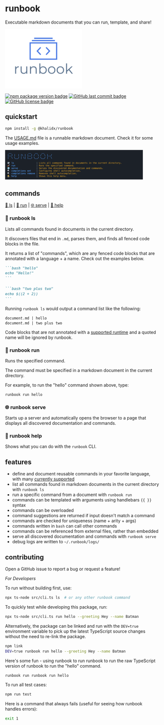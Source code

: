 # runbook

Executable markdown documents that you can run, template, and share!

<img src="https://raw.githubusercontent.com/khalidx/runbook/main/img/logo.png" alt="Runbook - Executable markdown documents that you can run, template, and share!" width="250px">

[![npm package version badge](https://img.shields.io/npm/v/@khalidx/runbook.svg?style=flat-square)](https://www.npmjs.com/package/@khalidx/runbook)
[![GitHub last commit badge](https://img.shields.io/github/last-commit/khalidx/runbook.svg?style=flat-square)](https://github.com/khalidx/runbook/commits/main)
[![GitHub license badge](https://img.shields.io/github/license/khalidx/runbook.svg?style=flat-square)](https://github.com/khalidx/runbook/blob/main/LICENSE)

## quickstart

```bash "install"
npm install -g @khalidx/runbook
```

The [USAGE.md](./USAGE.md) file is a runnable markdown document. Check it for some usage examples.

<img src="https://raw.githubusercontent.com/khalidx/runbook/main/img/screenshot.png" alt="Runbook - Command Line Interface Screenshot" width="450px">

## commands

[📂 ls](#runbook-ls) | [🚀 run](#runbook-run) | [🌐 serve](#runbook-serve) | [💁 help](#runbook-help)

### 📂 runbook ls

Lists all commands found in documents in the current directory.

It discovers files that end in `.md`, parses them, and finds
all fenced code blocks in the file.

It returns a list of "commands", which are any fenced code blocks
that are annotated with a language + a name. Check out the
examples below.

````markdown
```bash "hello"
echo "Hello!"
```

```bash "two plus two"
echo $((2 + 2))
```
````

Running `runbook ls` would output a command list like the following:

```text
document.md | hello
document.md | two plus two
```

Code blocks that are not annotated with a [supported runtime](USAGE.md#supported-runtimes) and a quoted name
will be ignored by runbook.

### 🚀 runbook run

Runs the specified command.

The command must be specified in a markdown document in the current directory.

For example, to run the "hello" command shown above, type:

```bash
runbook run hello
```

### 🌐 runbook serve

Starts up a server and automatically opens the browser to a page that displays all discovered documentation and commands.

### 💁 runbook help

Shows what you can do with the `runbook` CLI.

## features

- define and document reusable commands in your favorite language, with many [currently supported](USAGE.md#supported-runtimes)
- list all commands found in markdown documents in the current directory with `runbook ls`
- run a specific command from a document with `runbook run`
- commands can be templated with arguments using handlebars `{{ }}` syntax
- commands can be overloaded
- command suggestions are returned if input doesn't match a command
- commands are checked for uniqueness (name + arity + args)
- commands written in `bash` can call other commands
- commands can be referenced from external files, rather than embedded
- serve all discovered documentation and commands with `runbook serve`
- debug logs are written to `~/.runbook/logs/`

## contributing

Open a GitHub issue to report a bug or request a feature!

*For Developers*

To run without building first, use:

```bash "runbook ls"
npx ts-node src/cli.ts ls  # or any other runbook command
```

To quickly test while developing this package, run:

```bash "runbook run hello"
npx ts-node src/cli.ts run hello --greeting Hey --name Batman
```

Alternatively, the package can be linked and run with the `DEV=true` environment variable to pick up the latest TypeScript source changes without the need to re-link the package.

```bash "link"
npm link
DEV=true runbook run hello --greeting Hey --name Batman
```

Here's some fun - using runbook to run runbook to run the raw TypeScript version of runbook to run the "hello" command.

```bash "runbook inception"
runbook run runbook run hello
```

To run all test cases:

```bash "test"
npm run test
```

Here is a command that always fails (useful for seeing how runbook handles errors):

```bash "this will fail"
exit 1
```
